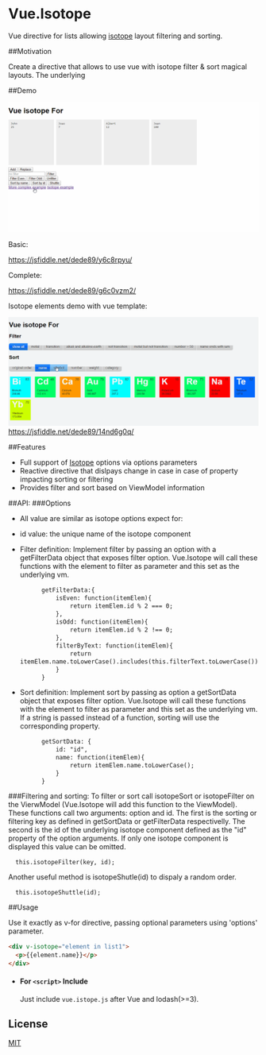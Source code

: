 # Vue.Isotope
Vue directive for lists allowing [isotope](http://isotope.metafizzy.co/) layout filtering and sorting.


##Motivation

Create a directive that allows to use vue with isotope filter & sort magical layouts.
The underlying 

##Demo

![demo gif](https://raw.githubusercontent.com/David-Desmaisons/Vue.Isotope/master/example1.gif)

Basic:

https://jsfiddle.net/dede89/y6c8rpyu/

Complete:

https://jsfiddle.net/dede89/g6c0vzm2/

Isotope elements demo with vue template:

![demo gif](https://raw.githubusercontent.com/David-Desmaisons/Vue.Isotope/master/example2.gif)
https://jsfiddle.net/dede89/14nd6g0q/

##Features

* Full support of [Isotope](http://isotope.metafizzy.co/) options via options parameters
* Reactive directive that dislpays change in case in case of property impacting sorting or filtering
* Provides filter and sort based on ViewModel information

##API:
###Options
* All value are similar as isotope options expect for:
* id value: the unique name of the isotope component
* Filter definition:
  Implement filter by passing an option with a getFilterData object that exposes filter option. Vue.Isotope will call these 
  functions with the element to filter as parameter and this set as the underlying vm.
  
      		getFilterData:{
      			isEven: function(itemElem){
      				return itemElem.id % 2 === 0;
      			},
      			isOdd: function(itemElem){
      				return itemElem.id % 2 !== 0;
      			},
      			filterByText: function(itemElem){
        			return itemElem.name.toLowerCase().includes(this.filterText.toLowerCase());
        		}
        	}
        	
  
* Sort definition:
  Implement sort by passing as option a getSortData object that exposes filter option. Vue.Isotope will call these 
  functions with the element to filter as parameter and this set as the underlying vm. If a string is passed instead of a function, sorting
  will use the corresponding property.
  
  			getSortData: {
        		id: "id",
        		name: function(itemElem){
        			return itemElem.name.toLowerCase();     
        		}
        	}
        	
###Filtering and sorting:
  To filter or sort call isotopeSort or isotopeFilter on the VierwModel (Vue.Isotope will add this function to the ViewModel).
  These functions call two arguments: option and id. The first is the sorting or filtering key as defined in getSortData or 
  getFilterData respectivelly. The second is the id of the underlying isotope component defined as the "id" property of the
  option arguments. If only one isotope component is displayed this value can be omitted.
  
      this.isotopeFilter(key, id);
      
  Another useful method is isotopeShutle(id) to dispaly a random order.
  
      this.isotopeShuttle(id);
  
##Usage

Use it exactly as v-for directive, passing optional parameters using 'options' parameter.

  ``` html
  <div v-isotope="element in list1">
    <p>{{element.name}}</p>
  </div>
   ```

- #### For `<script>` Include

  Just include `vue.istope.js` after Vue and lodash(>=3).
  
## License
  
  [MIT](https://github.com/David-Desmaisons/Vue.isotope/blob/master/LICENSE)
